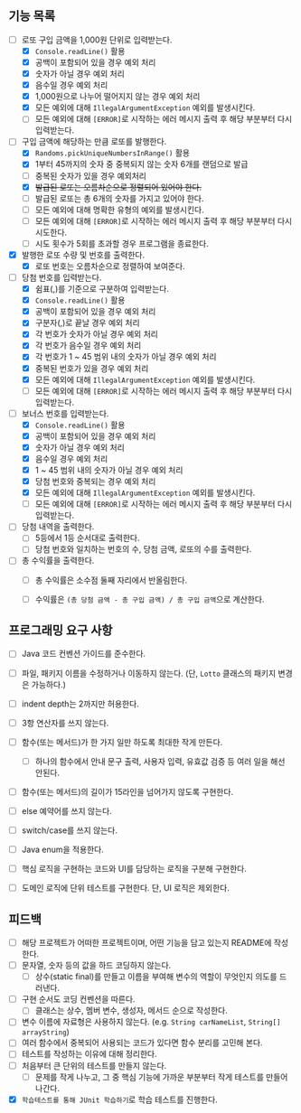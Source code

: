 ## 기능 목록
- [ ] 로또 구입 금액을 1,000원 단위로 입력받는다.
  - [x] `Console.readLine()` 활용
  - [x] 공백이 포함되어 있을 경우 예외 처리
  - [x] 숫자가 아닐 경우 예외 처리
  - [x] 음수일 경우 예외 처리
  - [x] 1,000원으로 나누어 떨어지지 않는 경우 예외 처리
  - [x] 모든 예외에 대해 `IllegalArgumentException` 예외를 발생시킨다.
  - [ ] 모든 예외에 대해 `[ERROR]`로 시작하는 에러 메시지 출력 후 해당 부분부터 다시 입력받는다.

- [ ] 구입 금액에 해당하는 만큼 로또를 발행한다.
  - [x] `Randoms.pickUniqueNumbersInRange()` 활용
  - [x] 1부터 45까지의 숫자 중 중복되지 않는 숫자 6개를 랜덤으로 발급
  - [ ] 중복된 숫자가 있을 경우 예외처리
  - [x] ~~발급된 로또는 오름차순으로 정렬되어 있어야 한다.~~
  - [ ] 발급된 로또는 총 6개의 숫자를 가지고 있어야 한다.
  - [ ] 모든 예외에 대해 명확한 유형의 예외를 발생시킨다.
  - [ ] 모든 예외에 대해 `[ERROR]`로 시작하는 에러 메시지 출력 후 해당 부분부터 다시 시도한다.
  - [ ] 시도 횟수가 5회를 초과할 경우 프로그램을 종료한다.

- [x] 발행한 로또 수량 및 번호를 출력한다.
  - [x] 로또 번호는 오름차순으로 정렬하여 보여준다.

- [ ] 당첨 번호를 입력받는다.
  - [x] 쉼표(,)를 기준으로 구분하여 입력받는다.
  - [x] `Console.readLine()` 활용
  - [x] 공백이 포함되어 있을 경우 예외 처리
  - [x] 구분자(,)로 끝날 경우 예외 처리
  - [x] 각 번호가 숫자가 아닐 경우 예외 처리
  - [x] 각 번호가 음수일 경우 예외 처리
  - [x] 각 번호가 1 ~ 45 범위 내의 숫자가 아닐 경우 예외 처리
  - [x] 중복된 번호가 있을 경우 예외 처리
  - [x] 모든 예외에 대해 `IllegalArgumentException` 예외를 발생시킨다.
  - [ ] 모든 예외에 대해 `[ERROR]`로 시작하는 에러 메시지 출력 후 해당 부분부터 다시 입력받는다.

- [ ] 보너스 번호를 입력받는다.
  - [x] `Console.readLine()` 활용
  - [x] 공백이 포함되어 있을 경우 예외 처리
  - [x] 숫자가 아닐 경우 예외 처리
  - [x] 음수일 경우 예외 처리
  - [x] 1 ~ 45 범위 내의 숫자가 아닐 경우 예외 처리
  - [x] 당첨 번호와 중복되는 경우 예외 처리
  - [x] 모든 예외에 대해 `IllegalArgumentException` 예외를 발생시킨다.
  - [ ] 모든 예외에 대해 `[ERROR]`로 시작하는 에러 메시지 출력 후 해당 부분부터 다시 입력받는다.

- [ ] 당첨 내역을 출력한다.
  - [ ] 5등에서 1등 순서대로 출력한다.
  - [ ] 당첨 번호와 일치하는 번호의 수, 당첨 금액, 로또의 수를 출력한다.

- [ ] 총 수익률을 출력한다.
  - [ ] 총 수익률은 소수점 둘째 자리에서 반올림한다.
  - [ ] 수익률은 `(총 당첨 금액 - 총 구입 금액) / 총 구입 금액`으로 계산한다.
  

## 프로그래밍 요구 사항
- [ ] Java 코드 컨벤션 가이드를 준수한다.
- [ ] 파일, 패키지 이름을 수정하거나 이동하지 않는다. (단, `Lotto` 클래스의 패키지 변경은 가능하다.)
- [ ] indent depth는 2까지만 허용한다.
- [ ] 3항 연산자를 쓰지 않는다.
- [ ] 함수(또는 메서드)가 한 가지 일만 하도록 최대한 작게 만든다.
  - [ ] 하나의 함수에서 안내 문구 출력, 사용자 입력, 유효값 검증 등 여러 일을 해선 안된다.
- [ ] 함수(또는 메서드)의 길이가 15라인을 넘어가지 않도록 구현한다.
- [ ] else 예약어를 쓰지 않는다.
- [ ] switch/case를 쓰지 않는다.
- [ ] Java enum을 적용한다.
- [ ] 핵심 로직을 구현하는 코드와 UI를 담당하는 로직을 구분해 구현한다.
- [ ] 도메인 로직에 단위 테스트를 구현한다. 단, UI 로직은 제외한다.


## 피드백
- [ ] 해당 프로젝트가 어떠한 프로젝트이며, 어떤 기능을 담고 있는지 README에 작성한다.
- [ ] 문자열, 숫자 등의 값을 하드 코딩하지 않는다.
  - [ ] 상수(static final)를 만들고 이름을 부여해 변수의 역할이 무엇인지 의도를 드러낸다.
- [ ] 구현 순서도 코딩 컨벤션을 따른다.
  - [ ] 클래스는 상수, 멤버 변수, 생성자, 메서드 순으로 작성한다.
- [ ] 변수 이름에 자료형은 사용하지 않는다. (e.g. `String carNameList`, `String[] arrayString`)
- [ ] 여러 함수에서 중복되어 사용되는 코드가 있다면 함수 분리를 고민해 본다.
- [ ] 테스트를 작성하는 이유에 대해 정리한다.
- [ ] 처음부터 큰 단위의 테스트를 만들지 않는다.
  - [ ] 문제를 작게 나누고, 그 중 핵심 기능에 가까운 부분부터 작게 테스트를 만들어 나간다.
- [x] `학습테스트를 통해 JUnit 학습하기`로 학습 테스트를 진행한다.